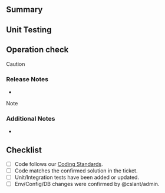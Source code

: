 ## Summary
<!-- Describe why you made changes and the changes, including screenshots if necessary. What did you do with this pull request? -->

## Unit Testing
<!-- List your unit/integration tests here, or if there are no unit tests, please explain why. -->

## Operation check
<!-- URL of checklist, etc. -->

> [!CAUTION]
> ### Release Notes
> <!-- * Information if you need to manually configure something at release time -->
> <!-- * Commands to run after release, etc. -->
> *

> [!NOTE]
> ### Additional Notes
> <!-- * Reference information for reviewers (if there are any implementation concerns or points of note, please state them) -->
> *

## Checklist
* [ ] Code follows our [Coding Standards](https://knowledge.cslant.com/doc/coding-standard-ascz0oLa69).
* [ ] Code matches the confirmed solution in the ticket.
* [ ] Unit/Integration tests have been added or updated.
* [ ] Env/Config/DB changes were confirmed by @cslant/admin.
